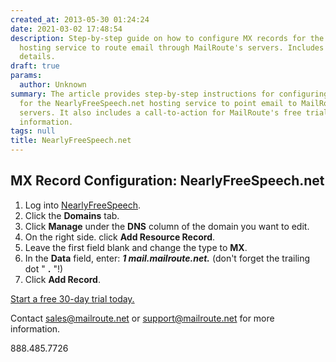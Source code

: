 ```yaml
---
created_at: 2013-05-30 01:24:24
date: 2021-03-02 17:48:54
description: Step-by-step guide on how to configure MX records for the NearlyFreeSpeech.net
  hosting service to route email through MailRoute's servers. Includes MailRoute product
  details.
draft: true
params:
  author: Unknown
summary: The article provides step-by-step instructions for configuring an MX record
  for the NearlyFreeSpeech.net hosting service to point email to MailRoute's mail
  servers. It also includes a call-to-action for MailRoute's free trial and contact
  information.
tags: null
title: NearlyFreeSpeech.net
---
```



## MX Record Configuration: NearlyFreeSpeech.net

  1. Log into [NearlyFreeSpeech](https://members.nearlyfreespeech.net/login/).
  2. Click the **Domains** tab.
  3. Click **Manage** under the **DNS** column of the domain you want to edit.
  4. On the right side. click **Add Resource Record**.
  5. Leave the first field blank and change the type to **MX**.
  6. In the **Data** field, enter: **_1 mail.mailroute.net._** (don't forget the trailing dot " **.** "!)
  7. Click **Add Record**.

[Start a free 30-day trial today.](http://mailroute.net/signup.html)

Contact [sales@mailroute.net](mailto:sales@mailroute.net) or
[support@mailroute.net](mailto:support@mailroute.net) for more information.

888.485.7726

